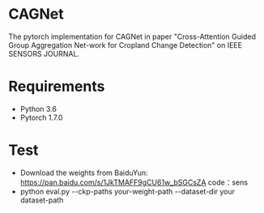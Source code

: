 # CAGNet
The pytorch implementation for CAGNet in paper "Cross-Attention Guided Group Aggregation Net-work for Cropland Change Detection" 
on IEEE SENSORS JOURNAL.

# Requirements
* Python 3.6
* Pytorch 1.7.0

# Test
* Download the weights from BaiduYun: https://pan.baidu.com/s/1JkTMAFF9gCU61w_bSGCsZA  code：sens
* python eval.py --ckp-paths your-weight-path --dataset-dir your dataset-path
